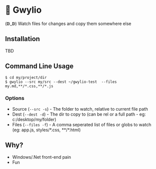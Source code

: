 # :see_no_evil: Gwylio

(ↁ_ↁ)  Watch files for changes and copy them somewhere else

## Installation

TBD

## Command Line Usage

```shell
$ cd my/project/dir
$ gwylio --src my/src --dest ~/gwylio-test  --files my.md,**/*.css,**/*.js
```

### Options

* Source (````--src -s````) - The folder to watch, relative to current file path
* Dest (````--dest -d````) - The dir to copy to (can be rel or a full path - eg: c:/desktop/my/folder)
* Files (````--files -f````) - A comma seperated list of files or globs to watch (eg: app.js, styles/\*.css, \*\*/\*.html)

## Why?
* Windows/.Net front-end pain
* Fun
